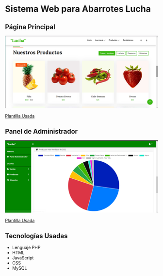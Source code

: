 # Sistema Web para Abarrotes Lucha

## Página Principal

![texto_alternativo](/img/captura.png)

[Plantilla Usada](https://themewagon.com/themes/free-bootstrap-5-html5-organic-food-website-template-foody/)

## Panel de Administrador

![texto_alternativo](/img/capturaadministrador.png)

[Plantilla Usada](https://startbootstrap.com/template/sb-admin)

## Tecnologías Usadas
- Lenguaje PHP
- HTML
- JavaScript
- CSS
- MySQL
